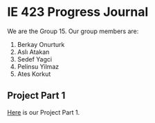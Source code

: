 # IE 423 Progress Journal

We are the Group 15. Our group members are:
1. Berkay Onurturk
2. Aslı Atakan
3. Sedef Yagci
4. Pelinsu Yilmaz
5. Ates Korkut


## Project Part 1
[Here](files/example.html) is our Project Part 1.

